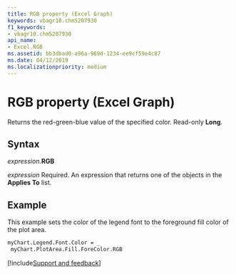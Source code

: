 ```yaml
---
title: RGB property (Excel Graph)
keywords: vbagr10.chm5207930
f1_keywords:
- vbagr10.chm5207930
api_name:
- Excel.RGB
ms.assetid: bb3dbad0-a96a-969d-1234-ee9cf59e4c87
ms.date: 04/12/2019
ms.localizationpriority: medium
---
```



# RGB property (Excel Graph)

Returns the red-green-blue value of the specified color. Read-only **Long**.

## Syntax

_expression_.**RGB**

_expression_ Required. An expression that returns one of the objects in the **Applies To** list.

## Example

This example sets the color of the legend font to the foreground fill color of the plot area.

```vb
myChart.Legend.Font.Color = _ 
 myChart.PlotArea.Fill.ForeColor.RGB
```

[!include[Support and feedback](~/includes/feedback-boilerplate.md)]